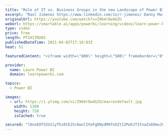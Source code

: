 ```yaml
---
title: "Role of IT vs. Business Groups in the new Landscape of Power BI / Self-Service BI 🔴 TalkPowerBI LIVE"
excerpt: "Raul Jimenez https://www.linkedin.com/in/r-jimenez/ Danny Martens https://www.linkedin.com/in/dannymartenscma/ Does Self-Service BI mean that IT is redundant and not needed anymore? Or to the contrary the role of IT is even more critical than before. But IT DOES NEED TO CHANGE! Big time. The Old IT needs"
originalUrl: https://youtube.com/watch?v=Z964rOw4GZU
webUrl: https://smartable.ai/apps/powerbi/learning/videos/learn-power-bi-role-of-it-vs-business-groups-in-the-new-landscape-of-power-bi-self-service-bi-talkpowerbi-live/
type: video
price: Free
length: PT1H17M28S
publishedDateTime: 2021-04-02T17:16:03Z
heat: 51

featuredContent: "<iframe width=\"800\" height=\"500\" frameborder=\"0\" src=\"https://www.youtube.com/embed/Z964rOw4GZU\" allow=\"accelerometer; autoplay; encrypted-media; gyroscope; picture-in-picture\" allowfullscreen></iframe>"

provider:
  name: Learn Power BI
  domain: learnpowerbi.com

topics:
  - Power BI

images:
  - url: https://i.ytimg.com/vi/Z964rOw4GZU/maxresdefault.jpg
    width: 1280
    height: 720
    isCached: true

secured: "l8nxEOfSSV2iyThz8tE2SrAwnlIVoFgDNydM9fnXZt12PwhJT1tnaZx6OmoJ6KOi1yG+Nnrtf9QhN9sBxDOMIfuLcY3YArC2BsdO2Qr4IhJLPgC7C6+FPKocGhM6wQLuiwJDi1VCWIu2ziQ717xLoBNoxdLHvU9xyBQ5LFOF/XUjxBTWKk33+7285iyZ+NU+CdAlkLpptWdxC/U22alEUUcGsjImQRGdSh+l5H5Eoumob4mLT8eM7L2lfg1RQI4I0QYgWvHJlP2MKkxcHX1IbdJDj4evLtl12bni7bicG1q7YTpHN4HM6zNZEAfC6YxDJ4CkUnnNG9wRXwLGIjTTfe8xCubngK2Xr2BOiuN/hwqjkPDTITugWI1pee250+CaJhbPIsIJmeyrtFy3vdYP2NdGzH+ZedZ6NTvEz7ngjHY=;2bRt9B7bPn3y207jfl5ihA=="
---
```


